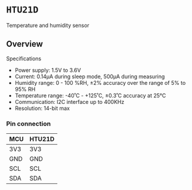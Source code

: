 # ``HTU21D``

Temperature and humidity sensor

## Overview

Specifications

- Power supply: 1.5V to 3.6V
- Current: 0.14μA during sleep mode, 500μA during measuring
- Humidity range: 0 - 100 %RH, ±2% accuracy over the range of 5% to 95% RH
- Temperature range: -40˚C - +125˚C, ±0.3˚C accuracy at 25°C
- Communication: I2C interface up to 400KHz
- Resolution: 14-bit max

### Pin connection

| MCU | HTU21D |
| - | - |
| 3V3 | 3V3 |
| GND | GND |
| SCL | SCL |
| SDA | SDA |
